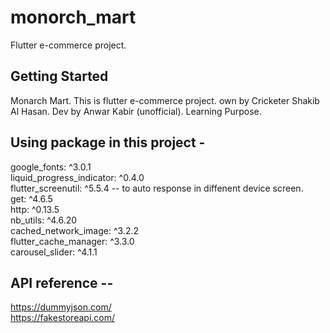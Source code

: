 # monorch_mart

Flutter e-commerce project. 

## Getting Started

Monarch Mart. This is flutter e-commerce project. own by Cricketer Shakib Al Hasan. Dev by Anwar Kabir (unofficial). Learning Purpose.

## Using package in this project -
   
google_fonts: ^3.0.1  
liquid_progress_indicator: ^0.4.0  
flutter_screenutil: ^5.5.4 -- to auto response in diffenent device screen.  
get: ^4.6.5   
http: ^0.13.5  
nb_utils: ^4.6.20  
cached_network_image: ^3.2.2  
flutter_cache_manager: ^3.3.0  
carousel_slider: ^4.1.1  

## API reference --
https://dummyjson.com/  
https://fakestoreapi.com/  



